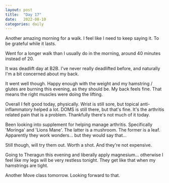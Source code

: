 ```yaml
---
layout: post
title:  "Day 17"
date:   2022-08-10
categories: daily
---	
```

Another amazing morning for a walk. I feel like I need to keep saying it. To be grateful while it lasts.

Went for a longer walk than I usually do in the morning, around 40 minutes instead of 20.

It was deadlift day at B2B. I've never really deadlifted before, and naturally I'm a bit concerned about my back.

It went well though. Happy enough with the weight and my hamstring / glutes are burning this evening, as they should be. My back feels fine. That means the right muscles were doing the lifting.

Overall I felt good today, physically. Wrist is still sore, but topical anti-inflammatory helped a lot. DOMS is still there, but that's fine. It's the arthritis related pain that is a problem. Thankfully there's not much of it today.

Been looking into supplement for helping manage arthritis. Specifically 'Moringa' and 'Lions Mane'. The latter is a mushroom. The former is a leaf. Apparently they work wonders... but they would say that...

Still though, will try them out. Worth a shot. And they're not expensive.

Going to Theragun this evening and liberally apply magnesium... otherwise I feel like my legs will be very restless tonight. They get like that when my hamstrings are tight.

Another Move class tomorrow. Looking forward to that.
